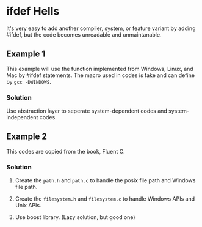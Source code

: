 # ifdef Hells

It's very easy to add another compiler, system, or feature variant by adding #ifdef, but the code becomes unreadable and unmaintanable.


## Example 1

This example will use the function implemented from Windows, Linux, and Mac by #ifdef statements. The macro used in codes is fake and can define by `gcc -DWINDOWS`. 

### Solution

Use abstraction layer to seperate system-dependent codes and system-independent codes.

## Example 2

This codes are copied from the book, Fluent C. 

### Solution

1. Create the `path.h` and `path.c` to handle the posix file path and Windows file path.

2. Create the `filesystem.h` and `filesystem.c` to handle Windows APIs and Unix APIs.

3. Use boost library. (Lazy solution, but good one)

